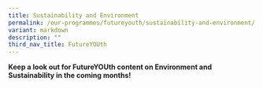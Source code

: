 ```yaml
---
title: Sustainability and Environment
permalink: /our-programmes/futureyouth/sustainability-and-environment/
variant: markdown
description: ""
third_nav_title: FutureYOUth
---
```

**Keep a look out for FutureYOUth content on Environment and Sustainability in the coming months!**